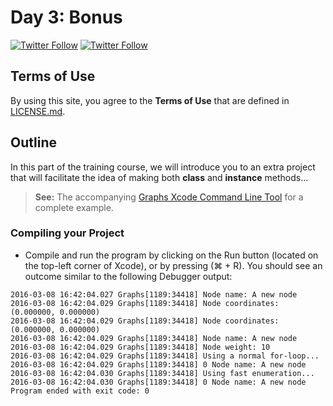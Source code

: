 # Day 3: Bonus

[![Twitter Follow](https://img.shields.io/twitter/follow/youldash.svg?style=social?style=plastic)](https://twitter.com/youldash)
[![Twitter Follow](https://img.shields.io/twitter/follow/UQU_CS.svg?style=social?style=plastic)](https://twitter.com/UQU_CS)

## Terms of Use

By using this site, you agree to the **Terms of Use** that are defined in [LICENSE.md](https://github.com/youldash/iOS/blob/master/LICENSE.md).

## Outline

In this part of the training course, we will introduce you to an extra project that will facilitate the idea of making both **class** and **instance** methods...

> **See:** The accompanying [Graphs Xcode Command Line Tool](https://github.com/youldash/iOS/tree/master/Bonus/Graphs) for a complete example.

### Compiling your Project

* Compile and run the program by clicking on the Run button (located on the top-left corner of Xcode), or by pressing (⌘ + R). You should see an outcome similar to the following Debugger output:

```
2016-03-08 16:42:04.027 Graphs[1189:34418] Node name: A new node
2016-03-08 16:42:04.029 Graphs[1189:34418] Node coordinates: (0.000000, 0.000000)
2016-03-08 16:42:04.029 Graphs[1189:34418] Node coordinates: (0.000000, 0.000000)
2016-03-08 16:42:04.029 Graphs[1189:34418] Node name: A new node
2016-03-08 16:42:04.029 Graphs[1189:34418] Node weight: 10
2016-03-08 16:42:04.029 Graphs[1189:34418] Using a normal for-loop...
2016-03-08 16:42:04.029 Graphs[1189:34418] 0 Node name: A new node
2016-03-08 16:42:04.030 Graphs[1189:34418] Using fast enumeration...
2016-03-08 16:42:04.030 Graphs[1189:34418] 0 Node name: A new node
Program ended with exit code: 0
```
